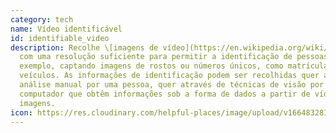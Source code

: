 ```yaml
---
category: tech
name: Vídeo identificável
id: identifiable_video
description: Recolhe \[imagens de vídeo](https://en.wikipedia.org/wiki/Video)
  com uma resolução suficiente para permitir a identificação de pessoas, por
  exemplo, captando imagens de rostos ou números únicos, como matrículas de
  veículos. As informações de identificação podem ser recolhidas quer através da
  análise manual por uma pessoa, quer através de técnicas de visão por
  computador que obtêm informações sob a forma de dados a partir de vídeos ou
  imagens.
icon: https://res.cloudinary.com/helpful-places/image/upload/v1664832811/dtpr-icons/tech/yellow/video_xcdv6g.svg
---
```

